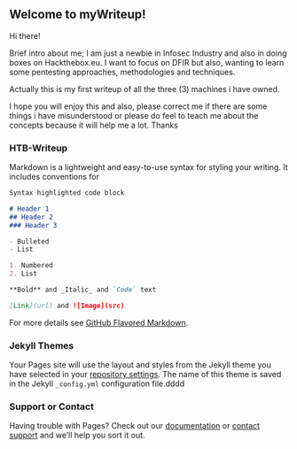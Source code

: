 ## Welcome to myWriteup!

Hi there!

Brief intro about me; 
I am just a newbie in Infosec Industry and also in doing boxes on Hackthebox.eu. 
I want to focus on DFIR but also, wanting to learn some pentesting approaches, methodologies and techniques.

Actually this is my first writeup of all the three (3) machines i have owned. 

I hope you will enjoy this and also, please correct me if there are some things i have misunderstood or please do
feel to teach me about the concepts because it will help me a lot. Thanks 

### HTB-Writeup

Markdown is a lightweight and easy-to-use syntax for styling your writing. It includes conventions for

```markdown
Syntax highlighted code block

# Header 1
## Header 2
### Header 3

- Bulleted
- List

1. Numbered
2. List

**Bold** and _Italic_ and `Code` text

[Link](url) and ![Image](src)
```

For more details see [GitHub Flavored Markdown](https://guides.github.com/features/mastering-markdown/).

### Jekyll Themes

Your Pages site will use the layout and styles from the Jekyll theme you have selected in your [repository settings](https://github.com/b3y0nd1xx7/HTB-Writeup/settings). The name of this theme is saved in the Jekyll `_config.yml` configuration file.dddd

### Support or Contact

Having trouble with Pages? Check out our [documentation](https://help.github.com/categories/github-pages-basics/) or [contact support](https://github.com/contact) and we’ll help you sort it out.
